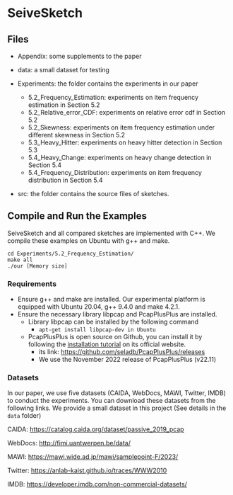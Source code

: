 # SeiveSketch

## Files
- Appendix: some supplements to the paper

- data: a small dataset for testing

- Experiments: the folder contains the experiments in our paper
    - 5.2_Frequency_Estimation: experiments on item frequency estimation in Section 5.2
    - 5.2_Relative_error_CDF: experiments on relative error cdf in Section 5.2
    - 5.2_Skewness: experiments on item frequency estimation under different skewness in Section 5.2
    - 5.3_Heavy_Hitter: experiments on heavy hitter detection in Section 5.3
    - 5.4_Heavy_Change: experiments on heavy change detection in Section 5.4
    - 5.4_Frequency_Distribution: experiments on item frequency distribution in Section 5.4

- src: the folder contains the source files of sketches.



## Compile and Run the Examples
SeiveSketch and all compared sketches are implemented with C++. We compile these examples on Ubuntu with g++ and make.
```
cd Experiments/5.2_Frequency_Estimation/
make all
./our [Memory size]
```

### Requirements
- Ensure g++ and make are installed. Our experimental platform is equipped with Ubuntu 20.04, g++ 9.4.0 and make 4.2.1.
- Ensure the necessary library libpcap and PcapPlusPlus are installed.
    - Library libpcap can be installed by the following command 
        - `apt-get install libpcap-dev in Ubuntu`
    - PcapPlusPlus is open source on Github, you can install it by following the [installation tutorial](https://pcapplusplus.github.io/docs/install/linux) on its official website.
        - its link: https://github.com/seladb/PcapPlusPlus/releases
        - We use the November 2022 release of PcapPlusPlus (v22.11)



### Datasets
In our paper, we use five datasets (CAIDA, WebDocs, MAWI, Twitter, IMDB) to conduct the experiments. You can download these datasets from the following links. We provide a small dataset in this project (See details in the `data` folder)

CAIDA: https://catalog.caida.org/dataset/passive_2019_pcap

WebDocs: http://fimi.uantwerpen.be/data/

MAWI: https://mawi.wide.ad.jp/mawi/samplepoint-F/2023/

Twitter: https://anlab-kaist.github.io/traces/WWW2010

IMDB: https://developer.imdb.com/non-commercial-datasets/